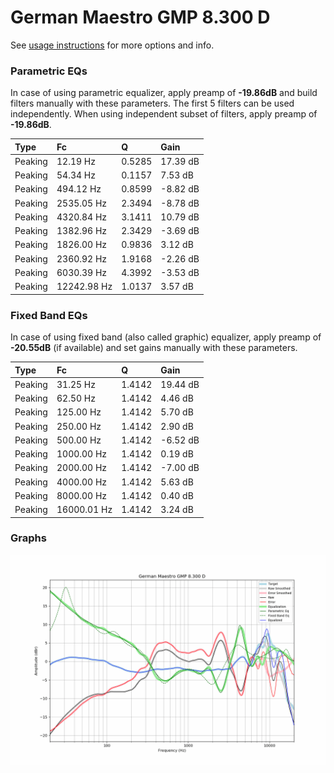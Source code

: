 # German Maestro GMP 8.300 D
See [usage instructions](https://github.com/jaakkopasanen/AutoEq#usage) for more options and info.

### Parametric EQs
In case of using parametric equalizer, apply preamp of **-19.86dB** and build filters manually
with these parameters. The first 5 filters can be used independently.
When using independent subset of filters, apply preamp of **-19.86dB**.

| Type    | Fc          |      Q | Gain     |
|:--------|:------------|:-------|:---------|
| Peaking | 12.19 Hz    | 0.5285 | 17.39 dB |
| Peaking | 54.34 Hz    | 0.1157 | 7.53 dB  |
| Peaking | 494.12 Hz   | 0.8599 | -8.82 dB |
| Peaking | 2535.05 Hz  | 2.3494 | -8.78 dB |
| Peaking | 4320.84 Hz  | 3.1411 | 10.79 dB |
| Peaking | 1382.96 Hz  | 2.3429 | -3.69 dB |
| Peaking | 1826.00 Hz  | 0.9836 | 3.12 dB  |
| Peaking | 2360.92 Hz  | 1.9168 | -2.26 dB |
| Peaking | 6030.39 Hz  | 4.3992 | -3.53 dB |
| Peaking | 12242.98 Hz | 1.0137 | 3.57 dB  |

### Fixed Band EQs
In case of using fixed band (also called graphic) equalizer, apply preamp of **-20.55dB**
(if available) and set gains manually with these parameters.

| Type    | Fc          |      Q | Gain     |
|:--------|:------------|:-------|:---------|
| Peaking | 31.25 Hz    | 1.4142 | 19.44 dB |
| Peaking | 62.50 Hz    | 1.4142 | 4.46 dB  |
| Peaking | 125.00 Hz   | 1.4142 | 5.70 dB  |
| Peaking | 250.00 Hz   | 1.4142 | 2.90 dB  |
| Peaking | 500.00 Hz   | 1.4142 | -6.52 dB |
| Peaking | 1000.00 Hz  | 1.4142 | 0.19 dB  |
| Peaking | 2000.00 Hz  | 1.4142 | -7.00 dB |
| Peaking | 4000.00 Hz  | 1.4142 | 5.63 dB  |
| Peaking | 8000.00 Hz  | 1.4142 | 0.40 dB  |
| Peaking | 16000.01 Hz | 1.4142 | 3.24 dB  |

### Graphs
![](./German%20Maestro%20GMP%208.300%20D.png)